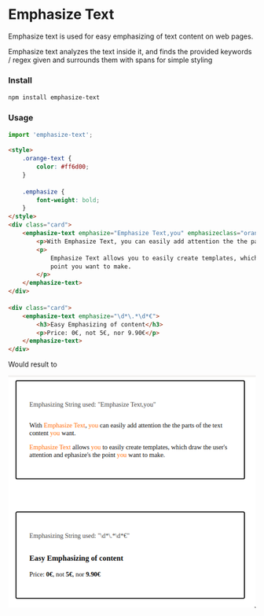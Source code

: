 # Emphasize Text

Emphasize text is used for easy emphasizing of text content on web pages.

Emphasize text analyzes the text inside it, and finds the provided keywords / regex given and surrounds them with spans for
simple styling

### Install

```bash
npm install emphasize-text
```

### Usage

```js
import 'emphasize-text';
```

```html
<style>
    .orange-text {
        color: #ff6d00;
    }

    .emphasize {
        font-weight: bold;
    }
</style>
<div class="card">
    <emphasize-text emphasize="Emphasize Text,you" emphasizeclass="orange-text">
        <p>With Emphasize Text, you can easily add attention the the parts of the text content you want.</p>
        <p>
            Emphasize Text allows you to easily create templates, which draw the user's attention and ephasize's the
            point you want to make.
        </p>
    </emphasize-text>
</div>

<div class="card">
    <emphasize-text emphasize="\d*\.*\d*€">
        <h3>Easy Emphasizing of content</h3>
        <p>Price: 0€, not 5€, nor 9.90€</p>
    </emphasize-text>
</div>
```

Would result to

![Emphasize demo image](emphasize-text.png)
